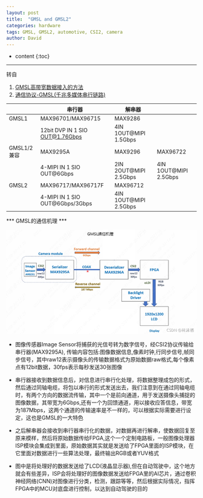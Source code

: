 ```yaml
---
layout: post
title:  "GMSL and GMSL2"
categories: hardware
tags: GMSL, GMSL2, automotive, CSI2, camera
author: David
---
```


* content
{:toc}

---

转自
1. [GMSL高带宽数据接入的方法](https://zhuanlan.zhihu.com/p/497871767)
2. [通信协议-GMSL(千兆多媒体串行链路)](https://blog.csdn.net/weixin_50875614/article/details/119995651)


|  | 串行器 | 解串器 | |
|-|-|-|-|
| GMSL1 | MAX96701/MAX96715 | MAX9286 |
| | 12bit DVP IN 1 SIO OUT@1.76Gbps | 4IN 1OUT@MIPI 1.5Gbps |
| GMSL1/2 兼容 | MAX9295A | MAX9296 | MAX96722 |
| | 4-MIPI IN 1 SIO OUT@6Gbps | 2IN 2OUT@MIPI 2.5Gbps | 4IN 1OUT@MIPI 2.5Gbps |
| GMSL2 | MAX96717/MAX96717F | MAX96712 | |
| | 4-MIPI IN 1 SIO OUT@6Gbps/3Gbps | 4IN 1OUT@MIPI 2.5Gbps |


*** GMSL的通信机理 ***

![GMSL通讯机理](https://github.com/titron/titron.github.io/raw/master/img/2023-02-22-GMSL_link_basic.png)

* 图像传感器Image Sensor将捕获的光信号转为数字信号，经CSI2协议传输给串行器(MAX9295A),
传输内容包括:图像数据信息,像素时钟,行同步信号,帧同步信号，其中raw12表示摄像头的传输数据格式为原始数据raw格式,每个像素点有12bit数据，30fps表示每秒发送30张图像

* 串行器接收到数据信息后，对信息进行串行化处理，将数据整理成包的形式，然后通过同轴电缆，将包以串行的形式发送出去，我们注意到在通过同轴电缆时，有两个方向的数据流传输，其中一个是前向通道，用于发送摄像头捕捉的图像数据，其带宽为6Gbps,还有一个为回馈通道，用以接收应答信息，带宽为187Mbps，这两个通道的传输速率是不一样的，可以根据实际需要进行设定，这也是GMSL的一大特色

* 之后解串器会接收到串行器串行化的数据，对数据再进行解串，使数据回复至原来模样，然后将原始数据传给FPGA,这个一个定制电路板，一般图像处理器ISP模块会集成到里面，原始数据其实就是发送给了FPGA里面的ISP模块，在它里面对数据进行一些算法处理，最终输出RGB或者YUV格式

* 图中是将处理好的数据发送给了LCD(液晶显示器),但在自动驾驶中，这个地方就会有些差异，ISP会将处理好的图像数据发送给FPGA里的AI芯片，通过卷积神经网络(CNN)对图像进行分类，检测，跟踪等等，然后根据实际情况，指挥FPGA中的MCU对底盘进行控制，以达到自动驾驶的目的